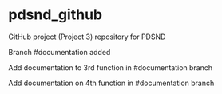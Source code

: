 # pdsnd_github
GitHub project (Project 3) repository for PDSND

Branch #documentation added 

Add documentation to 3rd function in #documentation branch 

Add documentation on 4th function in #documentation branch 
